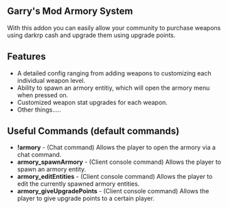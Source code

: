 ## Garry's Mod Armory System
With this addon you can easily allow your community to purchase weapons using darkrp cash and upgrade them using upgrade points.

## Features
* A detailed config ranging from adding weapons to customizing each individual weapon level.
* Ability to spawn an armory entitiy, which will open the armory menu when pressed on.
* Customized weapon stat upgrades for each weapon.
* Other things.....

## Useful Commands (default commands)
* **!armory** - (Chat command) Allows the player to open the armory via a chat command.
* **armory_spawnArmory** - (Client console command) Allows the player to spawn an armory entity.
* **armory_editEntities** - (Client console command) Allows the player to edit the currently spawned armory entities.
* **armory_giveUpgradePoints** - (Client console command) Allows the player to give upgrade points to a certain player.